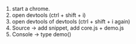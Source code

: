 1. start a chrome.
2. open devtools (ctrl + shift + i)
3. open devtools of devtools (ctrl + shift + i again)
4. Source -> add snippet, add core.js + demo.js
5. Console -> type demo()
